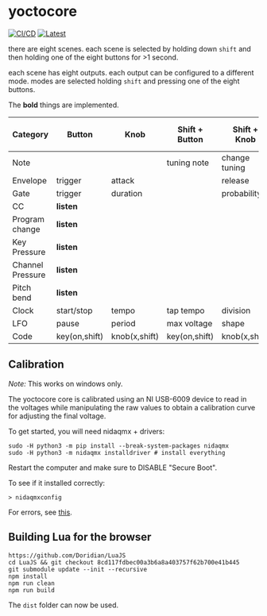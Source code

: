 # yoctocore


[![CI/CD](https://github.com/schollz/yoctocore/actions/workflows/build.yml/badge.svg)](https://github.com/schollz/yoctocore/actions/workflows/build.yml) [![Latest](https://img.shields.io/github/v/release/schollz/yoctocore?color=brightgreen&label=Release)](https://github.com/schollz/yoctocore/releases/latest)

there are eight scenes. each scene is selected by holding down `shift` and then holding one of the eight buttons for >1 second.

each scene has eight outputs. each output can be configured to a different mode. modes are selected holding `shift` and pressing one of the eight buttons.

The **bold** things are implemented.

| Category         | Button        | Knob          | Shift + Button | Shift + Knob  | Button + Knob |
| ---------------- | ------------- | ------------- | -------------- | ------------- | ------------- |
| Note             |               |               | tuning note    | change tuning | voltage       |
| Envelope         | trigger       | attack        |                | release       |               |
| Gate             | trigger       | duration      |                | probability   |               |
| CC               | **listen**    |               |                |               |               |
| Program change   | **listen**    |               |                |               |               |
| Key Pressure     | **listen**    |               |                |               |               |
| Channel Pressure | **listen**    |               |                |               |               |
| Pitch bend       | **listen**    |               |                |               |               |
| Clock            | start/stop    | tempo         | tap tempo      | division      |               |
| LFO              | pause         | period        | max voltage    | shape         |               |
| Code             | key(on,shift) | knob(x,shift) | key(on,shift)  | knob(x,shift) |               |

## Calibration

*Note:* This works on windows only.

The yoctocore core is calibrated using an NI USB-6009 device to read in the voltages while manipulating the raw values to obtain a calibration curve for adjusting the final voltage.

To get started, you will need nidaqmx + drivers:

```
sudo -H python3 -m pip install --break-system-packages nidaqmx
sudo -H python3 -m nidaqmx installdriver # install everything
```

Restart the computer and make sure to DISABLE "Secure Boot".

To see if it installed correctly:

```
> nidaqmxconfig
```

For errors, see [this](https://knowledge.ni.com/KnowledgeArticleDetails?id=kA03q000000wwZyCAI&l=en-US).

## Building Lua for the browser

```
https://github.com/Doridian/LuaJS
cd LuaJS && git checkout 8cd117fdbec00a3b6a8a403757f62b700e41b445
git submodule update --init --recursive
npm install
npm run clean
npm run build
```

The `dist` folder can now be used.

